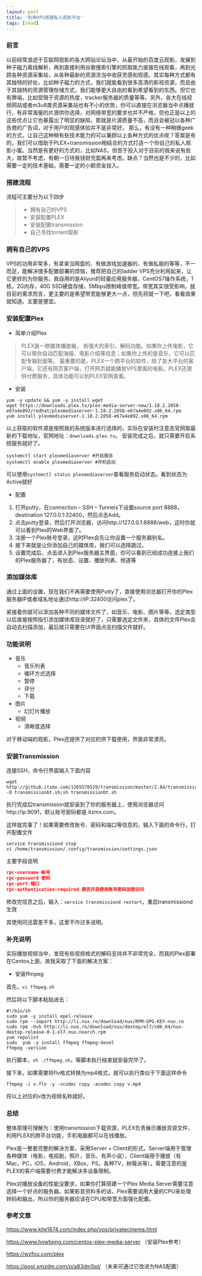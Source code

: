 ```yaml
---
layout: post
title: '利用VPS搭建私人观影平台'
tags: [read]
---
```


### 前言
以前经常浪迹于互联网观影的各大网站论坛当中，从最开始的百度云观影，发展到种子磁力离线解析，再到直接利用谷歌搜索引擎的抓取能力直接在线观看，再到光顾各种资源采集站，从各种最新的资源流当中收获灵感和观感。其实每种方式都有其独特的好处，比如种子磁力的方式，我们就能看到很多高清的影视资源，而且由于其独特的资源管理存储方式，我们能够更大自由的看到希望看到的东西。但它也有弊端，比如受限于资源的热度，tracker服务器的质量等等。另外，各大在线视频网站或者m3u8类资源采集站也有不小的优势，你可以直接在浏览器当中点播就行，有非常海量的片源供你选择，对网络带宽的要求也并不严格，但也正是以上的这些优点让它也暴露出了明显的缺陷，那就是片源质量不高，而且会被冠以各种广告商的广告词，对于用户的观感体验并不是非常好。
那么，有没有一种稍微geek的方式，让自己这种稍有些技术能力的可以兼顾以上各种方式的优点呢？答案是有的，我们可以借助于PLEX+transmission相结合的方式打造一个你自己的私人观影小蜜。当然是有更好的方式的，比如NAS，但苦于投入对于目前的我来说有些大，故暂不考虑，有朝一日待我钱财充盈再来考虑。缺点？当然也是不少的，比如需要一定的技术基础，需要一定的小额资金投入。

### 搭建流程
流程可主要分为以下四步
>- 拥有自己的VPS
>- 安装配置PLEX
>- 安装配置transmission
>- 自己寻找torrent观影

### 拥有自己的VPS
VPS的功用非常多，有拿来当网盘的、有做游戏加速器的、有做私服的等等，不一而足，能解决很多配置部署的烦恼，推荐把自己的ladder VPS充分利用起来，让它更好的为你服务。我自用的是Aliyun的轻量应用服务器，CentOS7操作系统，1核，2G内存，40G SSD硬盘存储，5Mbps限制峰值带宽。带宽其实很受影响，就目前的需求而言，更主要的是希望带宽能够更大一点，但先将就一下吧，看看效果就知道。主要是便宜。

### 安装配置Plex
- 简单介绍Plex
>PLEX是一款媒体播放器， 有强大的索引、解码功能。如果你上传电影，它可以帮你自动匹配海报、电影介绍等信息；如果你上传的是音乐，它可以匹配专辑封面等。 最重要的是，PLEX一个跨平台的软件，除了各大平台的客户端，它还有网页客户端，打开网页就能播放VPS里面的电影。PLEX还提供付费服务，具体功能可以到PLEX官网查看。

- 安装
```shell
yum -y update && yum -y install wget
wget https://downloads.plex.tv/plex-media-server-new/1.18.2.2058-e67a4e892/redhat/plexmediaserver-1.18.2.2058-e67a4e892.x86_64.rpm
yum install plexmediaserver-1.18.2.2058-e67a4e892.x86_64.rpm
```

以上获取的软件源是按照我的系统版本进行选择的，实际在安装时注意去官网取最新的下载地址，官网地址：`downloads.plex.tv`。
安装完成之后，就只需要开启系统服务就好了。
```shell
systemctl start plexmediaserver #开启服务
systemctl enable plexmediaserver #开机启动
```
可以使用`systemctl status plexmediaserver`查看服务启动状态。看到状态为Active就好

- 配置

1. 打开putty，在connection – S*S*H – Tunnels下设置source port 8888， destination 127.0.0.1:32400，然后点击Add。
2. 点击putty登录，然后打开浏览器，访问http://127.0.0.1:8888/web，这时你就可以看到Plex的Web界面了。
3. 注册一个Plex账号登录，这时Plex会先让你设置一个服务器别名。
4. 接下来就是让你添加自己的媒体库，我们可以选择跳过。
5. 设置完成后，点击进入到Plex服务器主界面，你可以看到已经成功连接上我们的Plex服务器了，有状态、设置、播放列表、频道等

### 添加媒体库

通过上面的设置，现在我们不再需要使用Putty了，直接使用浏览器打开你的Plex服务器IP或者域名地址通过http://IP:32400访问plex了。

紧接着你就可以添加各种不同的媒体文件了，如音乐、电影、图片等等，选定类型以后直接按照指引添加媒体库目录就好了，只需要选定文件夹，具体的文件Plex会自动去扫描添加，最后就只需要在UI界面点击扫描文件就好。

### 功能说明

- 音乐
  - 音乐列表
  - 循环方式选择
  - 暂停
  - 评分
  - 下载
- 图片
  - 幻灯片播放
- 视频
  - 清晰度选择

对于移动端的观影，Plex还提供了对应的供下载使用，界面非常漂亮。

### 安装Transmission

连接SSH，命令行界面输入下面内容

```shell
wget http://github.itzmx.com/1265578519/transmission/master/2.84/transmissionbt.sh -O transmissionbt.sh;sh transmissionbt.sh 
```

执行完成后transmission就安装到了你的服务器上，使用浏览器访问 http://ip:9091，默认账号密码都是 itzmx.com。

这样就完事了！如果需要修改账号、密码和端口等信息的，输入下面的命令行，打开配置文件

```shell
service transmissiond stop
vi /home/transmission/.config/transmission/settings.json
```

主要字段说明

```json
rpc-username 帐号
rpc-password 密码
rpc-port 端口
rpc-authentication-required 是否开启使用账号密码加密访问
```

修改完信息之后，输入：`service transmissiond restart`，重启transmissiond生效

其使用同迅雷差不多，这里不作过多说明。

### 补充说明

实际播放视频当中，发现有些视频格式的解码支持并不非常完全，而我的Plex部署在Centos上面，故我采取了下面的解决方案：

- 安装ffmpeg

首先，`vi ffmpeg.sh`

然后将以下脚本粘贴进去：

```shell
#!/bin/sh
sudo yum -y install epel-release
sudo rpm --import http://li.nux.ro/download/nux/RPM-GPG-KEY-nux.ro
sudo rpm -Uvh http://li.nux.ro/download/nux/dextop/el7/x86_64/nux-dextop-release-0-1.el7.nux.noarch.rpm
yum repolist
sudo  yum -y install ffmpeg ffmpeg-devel
ffmpeg -version
```

执行脚本，`sh ./ffmpeg.sh`，等脚本执行结束就安装完毕了。

接下来，如果需要将flv格式转换为mp4格式，就可以执行类似于下面这样命令

```shell
ffmpeg -i v.flv -y -vcodec copy -acodec copy v.mp4
```

将以上对应的v改为视频名称就好。

### 总结

整体原理可理解为：使用transmission下载资源，PLEX负责展示播放资源文件，利用PLEX的跨平台功能，手机电脑都可以在线播放。

Plex是一整套完整的解决方案，采用Server + Client的形式，Server端用于管理各种媒体（电影，电视剧，照片，音乐、有声小说），Client端用于播放（有Mac，PC，iOS，Android，XBox，PS，各种TV，树莓派等）。需要注意的是PLEX的客户端需要付费才能解决多设备限制。

Plex对播放设备的性能没要求，如果你打算搭建一个Plex Media Server需要注意选择一个好点的服务器。如果影音资料多的话，Plex需要调用大量的CPU来处理转码和输出，所以你的服务器应该在CPU和带宽方面强化配置。

### 参考文章

https://www.kite1874.com/index.php/vps/privatecinema.html 

https://www.howtoing.com/centos-plex-media-server （安装Plex参考）

https://wzfou.com/plex

https://post.smzdm.com/p/a83dm5pl/ （未来可通过它改进为NAS配置）





